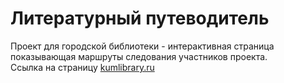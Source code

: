 # Литературный путеводитель 
Проект для городской библиотеки - интерактивная страница показывающая маршруты следования участников проекта.  
Ссылка на страницу [kumlibrary.ru](https://kumlibrary.ru/)
